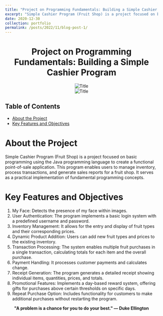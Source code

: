 ```yaml
---
title: "Project on Programming Fundamentals: Building a Simple Cashier Program"
excerpt: "Simple Cashier Program (Fruit Shop) is a project focused on basic programming using the Java programming language to create a functional point-of-sale application. This program enables users to manage inventory, process transactions, and generate sales reports for a fruit shop. It serves as a practical implementation of fundamental programming concepts."
date: 2020-12-30
collection: portfolio
permalink: /posts/2022/11/blog-post-1/
---
```

<div style="text-align:center;">
    <h1>Project on Programming Fundamentals: Building a Simple Cashier Program</h1>
</div>

<div style="text-align:center;">
    <image src="/images/daspro.JPG" controls title="Title"></image>
    <br>
    <image src="/images/daspro2.JPG" controls title="Title"></image>
</div>

## Table of Contents
- [About the Project](#about-the-project)
- [Key Features and Objectives](#key-features-and-objectives)

# About the Project
Simple Cashier Program (Fruit Shop) is a project focused on basic programming using the Java programming language to create a functional point-of-sale application. This program enables users to manage inventory, process transactions, and generate sales reports for a fruit shop. It serves as a practical implementation of fundamental programming concepts.

# Key Features and Objectives
  1. My Face: Detects the presence of my face within images.
  2. User Authentication: The program implements a basic login system with a predefined username and password.
  3. Inventory Management: It allows for the entry and display of fruit types and their corresponding prices.
  4. Dynamic Product Addition: Users can add new fruit types and prices to the existing inventory.
  5. Transaction Processing: The system enables multiple fruit purchases in a single transaction, calculating totals for each item and the overall purchase.
  6. Payment Handling: It processes customer payments and calculates change.
  7. Receipt Generation: The program generates a detailed receipt showing individual items, quantities, prices, and totals.
  8. Promotional Features: Implements a day-based reward system, offering gifts for purchases above certain thresholds on specific days.
  9. Repeat Purchase Option: Includes functionality for customers to make additional purchases without restarting the program.

<p align="center">
  <strong>"A problem is a chance for you to do your best." — Duke Ellington</strong>
</p>